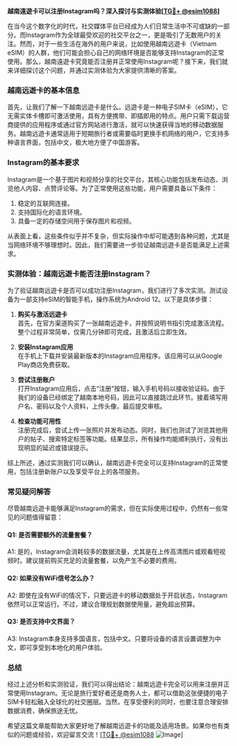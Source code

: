 **越南遠遊卡可以注册Instagram吗？深入探讨与实测体验[[TG💪+ @esim1088](https://t.me/s/esim1088)]**

在当今这个数字化的时代，社交媒体平台已经成为人们日常生活中不可或缺的一部分。而Instagram作为全球最受欢迎的社交平台之一，更是吸引了无数用户的关注。然而，对于一些生活在海外的用户来说，比如使用越南远遊卡（Vietnam eSIM）的人群，他们可能会担心自己的网络环境是否能够支持Instagram的正常使用。那么，越南遠遊卡究竟能否注册并正常使用Instagram呢？接下来，我们就来详细探讨这个问题，并通过实测体验为大家提供清晰的答案。

### 越南远遊卡的基本信息

首先，让我们了解一下越南远遊卡是什么。远遊卡是一种电子SIM卡（eSIM），它无需实体卡槽即可激活使用，具有方便携带、即插即用的特点。用户只需下载运营商提供的应用程序或通过官方网站进行激活，就可以快速获得当地的移动数据服务。越南远遊卡通常适用于短期旅行者或需要临时更换手机网络的用户，它支持多种语言界面，包括中文，极大地方便了中国游客。

### Instagram的基本要求

Instagram是一个基于图片和视频分享的社交平台，其核心功能包括发布动态、浏览他人内容、点赞评论等。为了正常使用这些功能，用户需要具备以下条件：
1. 稳定的互联网连接。
2. 支持国际化的语言环境。
3. 具备一定的存储空间用于保存图片和视频。

从表面上看，这些条件似乎并不复杂，但实际操作中却可能遇到各种问题，尤其是当网络环境不够理想时。因此，我们需要进一步验证越南远遊卡是否能满足上述需求。

### 实测体验：越南远遊卡能否注册Instagram？

为了验证越南远遊卡是否可以成功注册Instagram，我们进行了多次实测。测试设备为一部支持eSIM的智能手机，操作系统为Android 12。以下是具体步骤：

1. **购买与激活远遊卡**  
   首先，在官方渠道购买了一张越南远遊卡，并按照说明书指引完成激活流程。整个过程非常简单，仅需几分钟即可完成，且激活后立即生效。

2. **安装Instagram应用**  
   在手机上下载并安装最新版本的Instagram应用程序。该应用可以从Google Play商店免费获取。

3. **尝试注册账户**  
   打开Instagram应用后，点击“注册”按钮，输入手机号码以接收验证码。由于我们的设备已经绑定了越南本地号码，因此可以直接跳过此环节。接着填写用户名、密码以及个人资料，上传头像，最后提交审核。

4. **检查功能可用性**  
   注册完成后，尝试上传一张照片并发布动态。同时，我们也测试了浏览其他用户的帖子、搜索特定标签等功能。结果显示，所有操作均能顺利执行，没有出现明显的延迟或错误提示。

综上所述，通过实测我们可以确认，越南远遊卡完全可以支持Instagram的正常使用，包括注册新账户以及享受平台上的各项服务。

### 常见疑问解答

尽管越南远遊卡能够满足Instagram的需求，但在实际使用过程中，仍然有一些常见的问题值得留意：

#### Q1: 是否需要额外的流量套餐？
A1: 是的，Instagram会消耗较多的数据流量，尤其是在上传高清图片或观看短视频时。建议提前购买充足的流量套餐，以免产生不必要的费用。

#### Q2: 如果没有WiFi信号怎么办？
A2: 即使在没有WiFi的情况下，只要远遊卡的移动数据处于开启状态，Instagram依然可以正常运行。不过，建议合理规划数据使用量，避免超出预算。

#### Q3: 是否支持中文界面？
A3: Instagram本身支持多国语言，包括中文。只要将设备的语言设置调整为中文，即可享受到本地化的用户体验。

### 总结

经过上述分析和实测验证，我们可以得出结论：越南远遊卡完全可以用来注册并正常使用Instagram。无论是旅行爱好者还是商务人士，都可以借助这张便捷的电子SIM卡轻松融入全球化的社交圈层。当然，在享受便利的同时，也要注意合理安排数据消费，确保旅途无忧。

希望这篇文章能帮助大家更好地了解越南远遊卡的功能及适用场景。如果你也有类似的问题或经验，欢迎留言交流！[[TG💪+ @esim1088](https://t.me/s/esim1088) ![Image](https://i.postimg.cc/4NQfJmqS/Snipaste-2025-05-13-00-14-12.png)]